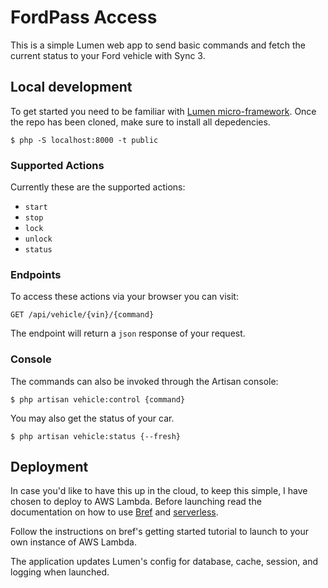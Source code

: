 # FordPass Access

This is a simple Lumen web app to send basic commands and fetch the current status to your Ford vehicle with Sync 3.

## Local development

To get started you need to be familiar with [Lumen micro-framework](https://lumen.laravel.com/docs/9.x). Once the repo has been cloned, make sure to install all depedencies.

```terminal
$ php -S localhost:8000 -t public
```

### Supported Actions

Currently these are the supported actions:

- `start`
- `stop`
- `lock`
- `unlock`
- `status`

### Endpoints

To access these actions via your browser you can visit:

`GET /api/vehicle/{vin}/{command}`

The endpoint will return a `json` response of your request.

### Console

The commands can also be invoked through the Artisan console:

```terminal
$ php artisan vehicle:control {command}
```

You may also get the status of your car.

```terminal
$ php artisan vehicle:status {--fresh}
```

## Deployment

In case you'd like to have this up in the cloud, to keep this simple, I have chosen to deploy to AWS Lambda. Before launching read the documentation on how to use [Bref](https://bref.sh/) and [serverless](https://www.serverless.com/).

Follow the instructions on bref's getting started tutorial to launch to your own instance of AWS Lambda.

The application updates Lumen's config for database, cache, session, and logging when launched.
